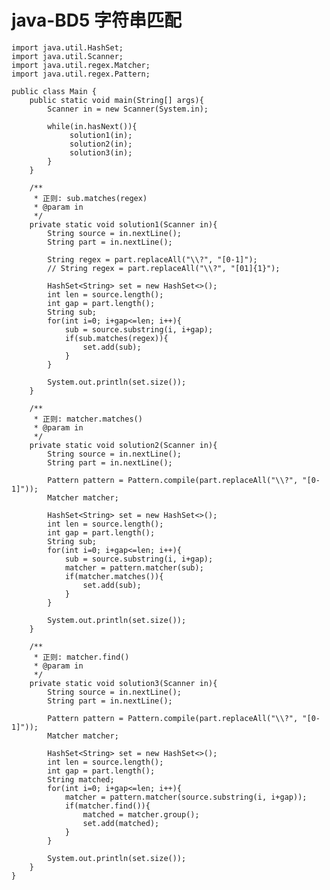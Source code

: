 # java-BD5 字符串匹配


    import java.util.HashSet;
    import java.util.Scanner;
    import java.util.regex.Matcher;
    import java.util.regex.Pattern;
    
    public class Main {
        public static void main(String[] args){
            Scanner in = new Scanner(System.in);
    
            while(in.hasNext()){
                 solution1(in);
                 solution2(in);
                 solution3(in);
            }
        }
    
        /**
         * 正则: sub.matches(regex)
         * @param in
         */
        private static void solution1(Scanner in){
            String source = in.nextLine();
            String part = in.nextLine();
    
            String regex = part.replaceAll("\\?", "[0-1]");
            // String regex = part.replaceAll("\\?", "[01]{1}");
    
            HashSet<String> set = new HashSet<>();
            int len = source.length();
            int gap = part.length();
            String sub;
            for(int i=0; i+gap<=len; i++){
                sub = source.substring(i, i+gap);
                if(sub.matches(regex)){
                    set.add(sub);
                }
            }
    
            System.out.println(set.size());
        }
    
        /**
         * 正则: matcher.matches()
         * @param in
         */
        private static void solution2(Scanner in){
            String source = in.nextLine();
            String part = in.nextLine();
    
            Pattern pattern = Pattern.compile(part.replaceAll("\\?", "[0-1]"));
            Matcher matcher;
    
            HashSet<String> set = new HashSet<>();
            int len = source.length();
            int gap = part.length();
            String sub;
            for(int i=0; i+gap<=len; i++){
                sub = source.substring(i, i+gap);
                matcher = pattern.matcher(sub);
                if(matcher.matches()){
                    set.add(sub);
                }
            }
    
            System.out.println(set.size());
        }
    
        /**
         * 正则: matcher.find()
         * @param in
         */
        private static void solution3(Scanner in){
            String source = in.nextLine();
            String part = in.nextLine();
    
            Pattern pattern = Pattern.compile(part.replaceAll("\\?", "[0-1]"));
            Matcher matcher;
    
            HashSet<String> set = new HashSet<>();
            int len = source.length();
            int gap = part.length();
            String matched;
            for(int i=0; i+gap<=len; i++){
                matcher = pattern.matcher(source.substring(i, i+gap));
                if(matcher.find()){
                    matched = matcher.group();
                    set.add(matched);
                }
            }
    
            System.out.println(set.size());
        }
    }

  

